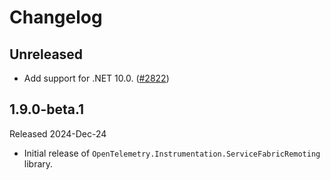 # Changelog

## Unreleased

* Add support for .NET 10.0.
  ([#2822](https://github.com/open-telemetry/opentelemetry-dotnet-contrib/pull/2822))

## 1.9.0-beta.1

Released 2024-Dec-24

* Initial release of `OpenTelemetry.Instrumentation.ServiceFabricRemoting` library.
